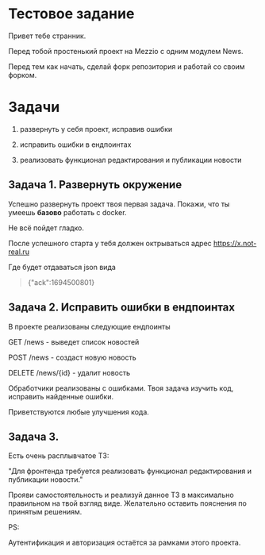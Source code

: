 
# Тестовое задание

Привет тебе странник.

Перед тобой простенький проект на Mezzio с одним модулем News.

Перед тем как начать, сделай форк репозитория и работай со своим форком.

  

# Задачи

  

1. развернуть у себя проект, исправив ошибки

2. исправить ошибки в ендпоинтах

3. реализовать функционал редактирования и публикации новости

## Задача 1. Развернуть окружение

  

Успешно развернуть проект твоя первая задача. Покажи, что ты умеешь **базово** работать с docker.

Не всё пойдет гладко.

После успешного старта у тебя должен октрываться адрес https://x.not-real.ru

Где будет отдаваться json вида

> {"ack":1694500801}

  

## Задача 2. Исправить ошибки в ендпоинтах

  

В проекте реализованы следующие ендпоинты

  

GET /news - выведет список новостей

POST /news - создаст новую новость

DELETE /news/{id} - удалит новость

  

Обработчики реализованы с ошибками. Твоя задача изучить код, исправить найденные ошибки.

Приветствуются любые улучшения кода.

  

## Задача 3.

  

Есть очень расплывчатое ТЗ:

"Для фронтенда требуется реализовать функционал редактирования и публикации новости."

  

Прояви самостоятельность и реализуй данное ТЗ в максимально правильном на твой взгляд виде. Желательно оставить пояснения по принятым решениям.

  

PS:

  

Аутентификация и авторизация остаётся за рамками этого проекта.
